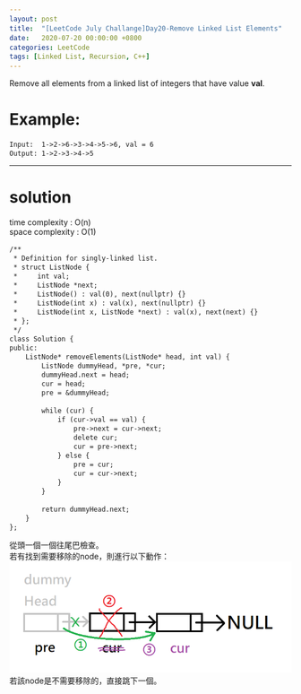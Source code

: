 ```yaml
---
layout: post
title:  "[LeetCode July Challange]Day20-Remove Linked List Elements"
date:   2020-07-20 00:00:00 +0800
categories: LeetCode
tags: [Linked List, Recursion, C++]
---
```

Remove all elements from a linked list of integers that have value **val**.

# Example:  
	Input:  1->2->6->3->4->5->6, val = 6
	Output: 1->2->3->4->5

______________________  

# solution
time complexity : O(n)  
space complexity : O(1)

	/**
	 * Definition for singly-linked list.
	 * struct ListNode {
	 *     int val;
	 *     ListNode *next;
	 *     ListNode() : val(0), next(nullptr) {}
	 *     ListNode(int x) : val(x), next(nullptr) {}
	 *     ListNode(int x, ListNode *next) : val(x), next(next) {}
	 * };
	 */
	class Solution {
	public:
	    ListNode* removeElements(ListNode* head, int val) {
	        ListNode dummyHead, *pre, *cur;
	        dummyHead.next = head;
	        cur = head;
	        pre = &dummyHead;
	        
	        while (cur) {
	            if (cur->val == val) {
	                pre->next = cur->next;
	                delete cur;
	                cur = pre->next;
	            } else {
	                pre = cur;
	                cur = cur->next;
	            }
	        }
	        
	        return dummyHead.next;
	    }
	};

從頭一個一個往尾巴檢查。  
若有找到需要移除的node，則進行以下動作：  
![](https://github.com/nshawn4675/nshawn4675.github.io/blob/master/_pic/linklistremove.png?raw=true)  
若該node是不需要移除的，直接跳下一個。  